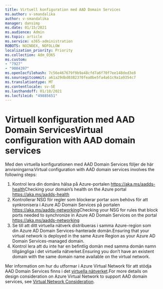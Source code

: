 ```yaml
---
title: Virtuell konfiguration med AAD Domain Services
ms.author: v-smandalika
author: v-smandalika
manager: dansimp
ms.date: 01/15/2021
ms.audience: Admin
ms.topic: article
ms.service: o365-administration
ROBOTS: NOINDEX, NOFOLLOW
localization_priority: Priority
ms.collection: Adm_O365
ms.custom:
- "7927"
- "9004397"
ms.openlocfilehash: 7c56e467679f9b9a48cfd7a6f70f7ee148ded3e8
ms.sourcegitcommit: a61a29dbd0382370fea0be5fa4a61c9a1a9354c7
ms.translationtype: MT
ms.contentlocale: sv-SE
ms.lasthandoff: 01/18/2021
ms.locfileid: "49885651"
---
```

# <a name="virtual-configuration-with-aad-domain-services"></a><span data-ttu-id="0e617-102">Virtuell konfiguration med AAD Domain Services</span><span class="sxs-lookup"><span data-stu-id="0e617-102">Virtual configuration with AAD domain services</span></span>

<span data-ttu-id="0e617-103">Med den virtuella konfigurationen med AAD Domain Services följer de här anvisningarna:</span><span class="sxs-lookup"><span data-stu-id="0e617-103">Virtual configuration with AAD domain services involves the following steps:</span></span> 

1. <span data-ttu-id="0e617-104">Kontrol lera din domäns hälsa på Azure-portalen https://aka.ms/aadds-health</span><span class="sxs-lookup"><span data-stu-id="0e617-104">Checking your domain’s health on the Azure portal https://aka.ms/aadds-health</span></span>
2. <span data-ttu-id="0e617-105">Kontrollerar NSG för regler som blockerar portar som behövs för att synkronisera i Azure AD Domain Services på portalen https://aka.ms/aadds-networking</span><span class="sxs-lookup"><span data-stu-id="0e617-105">Checking your NSG for rules that block ports needed to synchronize in Azure AD Domain Services on the portal https://aka.ms/aadds-networking</span></span>
3. <span data-ttu-id="0e617-106">Se till att ditt virtuella nätverk distribueras i samma Azure-region som din Azure AD Domain Services-hanterade domän.</span><span class="sxs-lookup"><span data-stu-id="0e617-106">Ensuring that your virtual network is deployed in the same Azure Region as your Azure AD Domain Services-managed domain.</span></span>
4. <span data-ttu-id="0e617-107">Kontrol lera att du inte har en befintlig domän med samma domän namn tillgängliga i det virtuella nätverket.</span><span class="sxs-lookup"><span data-stu-id="0e617-107">Ensuring you don’t have an existent domain with the same domain name available on the virtual network.</span></span>

<span data-ttu-id="0e617-108">Mer information om hur du utformar i Azure Virtual Network för att stödja AAD Domain Services finns i det [virtuella nätverket](https://docs.microsoft.com/azure/active-directory-domain-services/network-considerations).</span><span class="sxs-lookup"><span data-stu-id="0e617-108">For more details on design consideration on Azure Virtual Network to support AAD domain services, see [Virtual Network Consideration](https://docs.microsoft.com/azure/active-directory-domain-services/network-considerations).</span></span>

